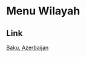 # Menu Wilayah

## Link

[Baku, Azerbaijan](https://github.com/gigit-pemilu/pemilu-2024-99-luar-negeri/tree/main/pileg-dpr/hitung-suara/sub/99-luar-negeri/sub/11-baku-azerbaijan/sub/01-baku-azerbaijan/sub/0001-baku-azerbaijan)

